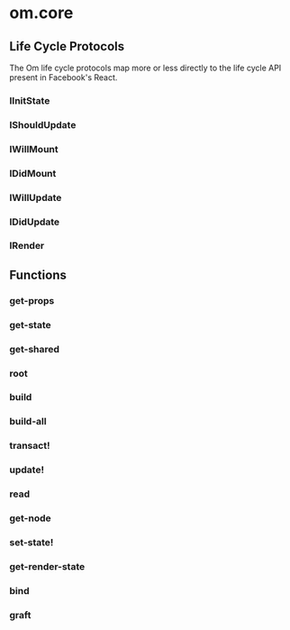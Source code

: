 # om.core

## Life Cycle Protocols

The Om life cycle protocols map more or less directly to the life
cycle API present in Facebook's React.

### IInitState

### IShouldUpdate

### IWillMount

### IDidMount

### IWillUpdate

### IDidUpdate

### IRender

## Functions

### get-props

### get-state

### get-shared

### root

### build

### build-all

### transact!

### update!

### read

### get-node

### set-state!

### get-render-state

### bind

### graft

